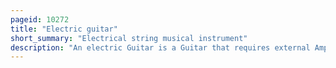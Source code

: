 ```yaml
---
pageid: 10272
title: "Electric guitar"
short_summary: "Electrical string musical instrument"
description: "An electric Guitar is a Guitar that requires external Amplification in Order to be heard at typical Volume unlike a standard acoustic Guitar. It uses one or more Pickups to convert the Vibration of its Strings into electrical Signals that eventually reproduce the Sound of the Loudspeakers. The Sound is sometimes shaped or electronically altered to achieve different Timbres or tonal Qualities from that of an acoustic Guitar via amplifier Settings or knobs on the Guitar. Often this is done by the Use of Effects such as reverb Distortion and overdrive the Latter being considered a key Element of electric Blues guitar Music and Jazz Rock and heavy Metal Guitar Playing. Designs also exist that Combine Attributes of the electric and acoustic Guitars semi-acoustic and acoustic-electric Guitars."
---
```


